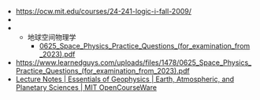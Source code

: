 - https://ocw.mit.edu/courses/24-241-logic-i-fall-2009/
-
-
	- 地球空间物理学
		- [0625_Space_Physics_Practice_Questions_(for_examination_from_2023).pdf](https://www.learnedguys.com/uploads/files/1478/0625_Space_Physics_Practice_Questions_(for_examination_from_2023).pdf)
- https://www.learnedguys.com/uploads/files/1478/0625_Space_Physics_Practice_Questions_(for_examination_from_2023).pdf
- [Lecture Notes | Essentials of Geophysics | Earth, Atmospheric, and Planetary Sciences | MIT OpenCourseWare](https://ocw.mit.edu/courses/12-201-essentials-of-geophysics-fall-2004/pages/lecture-notes/)